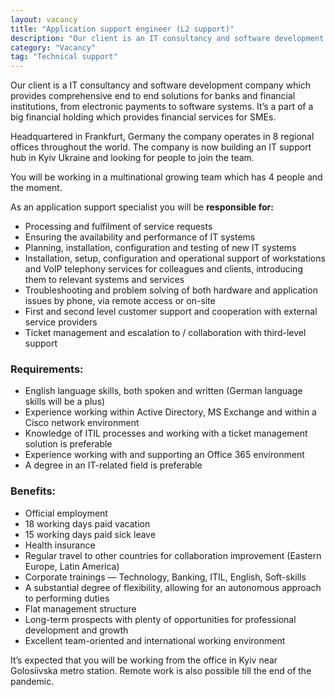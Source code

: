 ```yaml
---
layout: vacancy
title: "Application support engineer (L2 support)"
description: "Our client is an IT consultancy and software development company which provides comprehensive end to end solutions for banks and financial institutions, from electronic payments to software systems."
category: "Vacancy"
tag: "Technical support"
---
```


Our client is a IT consultancy and software development company which provides comprehensive end to end solutions for banks and financial institutions, from electronic payments to software systems. It’s a part of a big financial holding which provides financial services for SMEs.

Headquartered in Frankfurt, Germany the company operates in 8 regional offices throughout the world. The company is now building an IT support hub in Kyiv Ukraine and looking for people to join the team.

You will be working in a multinational growing team which has 4 people and the moment.

As an application support specialist you will be **responsible for:**

- Processing and fulfilment of service requests
- Ensuring the availability and performance of IT systems
- Planning, installation, configuration and testing of new IT systems
- Installation, setup, configuration and operational support of workstations and VoIP telephony services for colleagues and clients, introducing them to relevant systems and services
- Troubleshooting and problem solving of both hardware and application issues by phone, via remote access or on-site
- First and second level customer support and cooperation with external service providers
- Ticket management and escalation to / collaboration with third-level support

### Requirements:

- English language skills, both spoken and written (German language skills will be a plus)
- Experience working within Active Directory, MS Exchange and within a Cisco network environment
- Knowledge of ITIL processes and working with a ticket management solution is preferable
- Experience working with and supporting an Office 365 environment
- A degree in an IT-related field is preferable

### Benefits:

- Official employment
- 18 working days paid vacation
- 15 working days paid sick leave
- Health insurance
- Regular travel to other countries for collaboration improvement (Eastern Europe, Latin America)
- Corporate trainings — Technology, Banking, ITIL, English, Soft-skills
- A substantial degree of flexibility, allowing for an autonomous approach to performing duties
- Flat management structure
- Long-term prospects with plenty of opportunities for professional development and growth
- Excellent team-oriented and international working environment

It’s expected that you will be working from the office in Kyiv near Golosiivska metro station. Remote work is also possible till the end of the pandemic.
